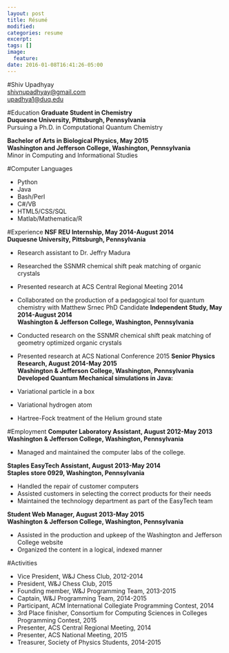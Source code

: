 ```yaml
---
layout: post
title: Résumé
modified:
categories: resume
excerpt:
tags: []
image:
  feature:
date: 2016-01-08T16:41:26-05:00
---
```


#Shiv Upadhyay  
shivnupadhyay@gmail.com  
upadhya1@duq.edu

#Education
**Graduate Student in Chemistry**  
**Duquesne University, Pittsburgh, Pennsylvania**  
Pursuing a Ph.D. in Computational Quantum Chemistry

**Bachelor of Arts in Biological Physics, May 2015**  
**Washington and Jefferson College, Washington, Pennsylvania**  
Minor in Computing and Informational Studies

#Computer Languages  
* Python
* Java
* Bash/Perl
* C\#/VB
* HTML5/CSS/SQL
* Matlab/Mathematica/R

#Experience
**NSF REU Internship, May 2014-August 2014**  
**Duquesne University, Pittsburgh, Pennsylvania**  

* Research assistant to Dr. Jeffry Madura
* Researched the SSNMR chemical shift peak matching of organic crystals
* Presented research at ACS Central Regional Meeting 2014
* Collaborated on the production of a pedagogical tool for quantum chemistry with Matthew Srnec PhD Candidate
**Independent Study, May 2014-August 2014**  
**Washington & Jefferson College, Washington, Pennsylvania**  

* Conducted research on the SSNMR chemical shift peak matching of geometry optimized organic crystals
* Presented research at ACS National Conference 2015
**Senior Physics Research, August 2014-May 2015**  
**Washington & Jefferson College, Washington, Pennsylvania**  
**Developed Quantum Mechanical simulations in Java:**

* Variational particle in a box
* Variational hydrogen atom
* Hartree-Fock treatment of the Helium ground state

#Employment
**Computer Laboratory Assistant, August 2012-May 2013**  
**Washington & Jefferson College, Washington, Pennsylvania**

* Managed and maintained the computer labs of the college.

**Staples EasyTech Assistant, August 2013-May 2014**  
**Staples store 0929, Washington, Pennsylvania**

* Handled the repair of customer computers
* Assisted customers in selecting the correct products for their needs
* Maintained the technology department as part of the EasyTech team

**Student Web Manager, August 2013-May 2015**  
**Washington & Jefferson College, Washington, Pennsylvania**  

* Assisted in the production and upkeep of the Washington and Jefferson College website
* Organized the content in a logical, indexed manner

#Activities
* Vice President, W&J Chess Club, 2012-2014
* President, W&J Chess Club, 2015
* Founding member, W&J Programming Team, 2013-2015
* Captain, W&J Programming Team, 2014-2015
* Participant, ACM International Collegiate Programming Contest, 2014
* 3rd Place finisher, Consortium for Computing Sciences in Colleges Programming Contest, 2015
* Presenter, ACS Central Regional Meeting, 2014
* Presenter, ACS National Meeting, 2015
* Treasurer, Society of Physics Students, 2014-2015
